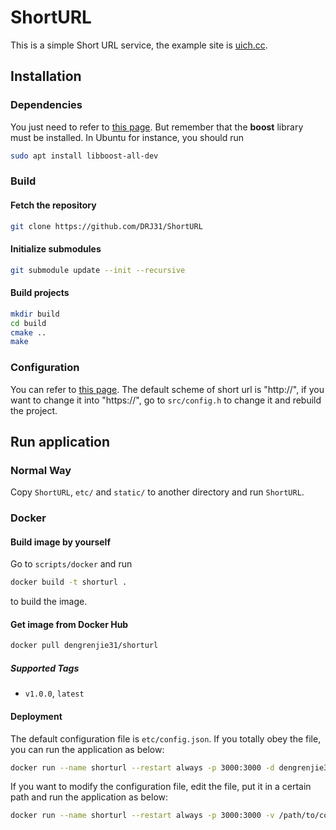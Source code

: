 # ShortURL

This is a simple Short URL service, the example site is [uich.cc](https://uich.cc). 

## Installation
### Dependencies
You just need to refer to [this page](https://github.com/an-tao/drogon/wiki/CHN-02-%E5%AE%89%E8%A3%85). But remember that the **boost** library must be installed. In Ubuntu for instance, you should run
```bash
sudo apt install libboost-all-dev
```

### Build
#### Fetch the repository
```bash
git clone https://github.com/DRJ31/ShortURL
```

#### Initialize submodules
```bash
git submodule update --init --recursive
```

#### Build projects
```bash
mkdir build
cd build
cmake ..
make
```

### Configuration
You can refer to [this page](https://github.com/an-tao/drogon/wiki/CHN-10-%E9%85%8D%E7%BD%AE%E6%96%87%E4%BB%B6). The default scheme of short url is "http://", if you want to change it into "https://", go to `src/config.h` to change it and rebuild the project.


## Run application
### Normal Way
Copy `ShortURL`, `etc/` and `static/` to another directory and run `ShortURL`.

### Docker
#### Build image by yourself
Go to `scripts/docker` and run 
```bash
docker build -t shorturl .
``` 
to build the image.

#### Get image from Docker Hub
```bash
docker pull dengrenjie31/shorturl
```
##### Supported Tags
- `v1.0.0`, `latest`


#### Deployment
The default configuration file is `etc/config.json`. If you totally obey the file, you can run the application as below:
```bash
docker run --name shorturl --restart always -p 3000:3000 -d dengrenjie31/shorturl
```

If you want to modify the configuration file, edit the file, put it in a certain path and run the application as below:
```bash
docker run --name shorturl --restart always -p 3000:3000 -v /path/to/config.json:/base/etc -d dengrenjie31/shorturl
```